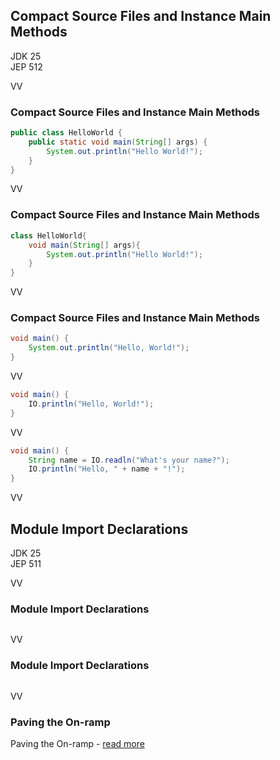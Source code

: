 ## Compact Source Files and Instance Main Methods 

JDK 25 <br/>
JEP 512

VV

### Compact Source Files and Instance Main Methods

```java
public class HelloWorld {
	public static void main(String[] args) {
		System.out.println("Hello World!");
	}
}
```

VV


### Compact Source Files and Instance Main Methods

```java
class HelloWorld{
	void main(String[] args){
		System.out.println("Hello World!");
	}
}
```

VV

### Compact Source Files and Instance Main Methods

```java
void main() {
    System.out.println("Hello, World!");
}
```

VV

```java
void main() {
    IO.println("Hello, World!");
}
```

VV

```java
void main() {
	String name = IO.readln("What's your name?");
    IO.println("Hello, " + name + "!");
}
```

VV

## Module Import Declarations 

JDK 25 <br/>
JEP 511

VV

### Module Import Declarations 

```java
```

VV

### Module Import Declarations 

```java
```

VV

### Paving the On-ramp


Paving the On-ramp - [read more](https://openjdk.org/projects/amber/design-notes/on-ramp)